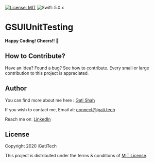 [![License: MIT](https://img.shields.io/badge/License-MIT-yellow.svg)](https://github.com/igatitech/GSUIUnitTesting/blob/master/LICENSE) 
![Swift: 5.0.x](https://img.shields.io/badge/Swift-5.0.x-orange)

# GSUIUnitTesting

**Happy Coding! Cheers!!** 🥂 

## How to Contribute?

Have an idea? Found a bug? See [how to contribute](https://github.com/igatitech/GSUIUnitTesting/blob/master/CONTRIBUTION.md). Every small or large contribution to this project is appreciated.

## Author
You can find more about me here : [Gati Shah](https://igati.tech)

If you wish to contact me, 
Email at: [connect@igati.tech](connect@igati.tech)

Reach me on: [LinkedIn](https://www.linkedin.com/in/igatitech/)

## License
Copyright 2020 iGatiTech

This project is distributed under the terms & conditions of [MIT License](https://github.com/igatitech/GSUIUnitTesting/blob/master/LICENSE).
